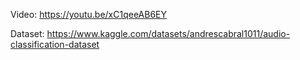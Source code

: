 Video:
https://youtu.be/xC1qeeAB6EY

Dataset: 
https://www.kaggle.com/datasets/andrescabral1011/audio-classification-dataset

